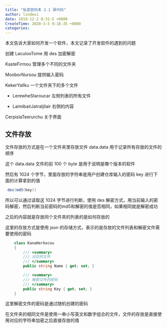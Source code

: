 ```yaml
---
title: "私密密码本 2.1 源代码"
author: lindexi
date: 2019-12-2 8:31:5 +0800
CreateTime: 2020-3-5 9:18:35 +0800
categories: 
---
```


本文告诉大家如何开发一个软件，本文记录了开发软件的遇到的问题

<!--more-->


<!-- csdn -->

创建 LaculooTome 用 des 加密解密

KasteFirmou 管理多个不同的文件夹

MooborNursou 提供输入密码

KekerYallku 一个文件夹下的多个文件

 - LerewheStaroucar 左侧列表的所有文件

 - LaimibairJatraljilair 右侧的内容

CerpislaTeerurchu 关于界面

## 文件存放

文件存放的方式是在一个文件夹里存放文件 data.data 用于记录所有存放的文件的顺序

这个 data.data 文件的前 100 个 byte 是用于说明是哪个版本的软件

然后有 1024 个字节，里面存放的字符串是用户创建仓库输入的密码 key 进行下面的计算拿到的值

```csharp
 des(md5(key))
```

所以可以通过读取这 1024 字节进行判断，使用 des 解密方式，用当前输入的密码解密，然后判断当前密码的md5和解密的值是否相同，如果相同就是解密成功

之后的内容就是存放同个文件夹的列表的是如何存放的

这里的存放方式是使用 json 的存储方式，表示的是存放的文件列表和解密文件需要使用的密码

```csharp
    class KanaHerkocou
    {
        /// <summary>
        /// 对应的文件
        /// </summary>
        public string Name { get; set; }

        /// <summary>
        /// 解密文件的密码
        /// </summary>
        public string Key { get; set; }
    }
```

这里解密文件的密码是通过随机创建的密码

在文件夹的相同文件是使用一串小写英文和数字组合的文件，文件的存放是直接使用对应的字符串加密之后直接存放的值

